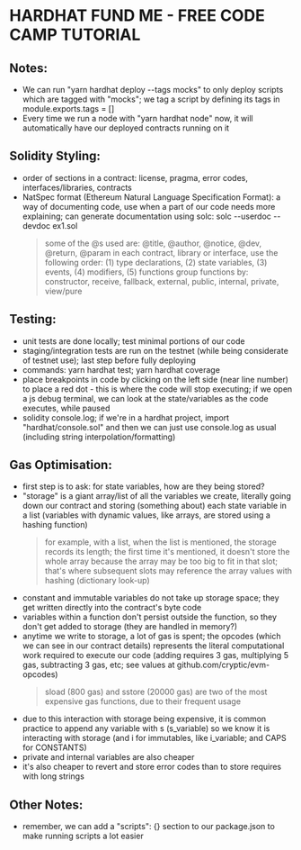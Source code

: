 # HARDHAT FUND ME - FREE CODE CAMP TUTORIAL

## Notes:
- We can run "yarn hardhat deploy --tags mocks" to only deploy scripts which are tagged with "mocks"; we tag a script by defining its tags in module.exports.tags = []
- Every time we run a node with "yarn hardhat node" now, it will automatically have our deployed contracts running on it

## Solidity Styling:
- order of sections in a contract: license, pragma, error codes, interfaces/libraries, contracts
- NatSpec format (Ethereum Natural Language Specification Format): a way of documenting code, use when a part of our code needs more explaining; can generate documentation using solc: solc --userdoc --devdoc ex1.sol
    > some of the @s used are: @title, @author, @notice, @dev, @return, @param
    > in each contract, library or interface, use the following order: (1) type declarations, (2) state variables, (3) events, (4) modifiers, (5) functions
    > group functions by: constructor, receive, fallback, external, public, internal, private, view/pure

## Testing:
- unit tests are done locally; test minimal portions of our code
- staging/integration tests are run on the testnet (while being considerate of testnet use); last step before fully deploying
- commands: yarn hardhat test; yarn hardhat coverage
- place breakpoints in code by clicking on the left side (near line number) to place a red dot - this is where the code will stop executing; if we open a js debug terminal, we can look at the state/variables as the code executes, while paused
- solidity console.log; if we're in a hardhat project, import "hardhat/console.sol" and then we can just use console.log as usual (including string interpolation/formatting)

## Gas Optimisation:
- first step is to ask: for state variables, how are they being stored?
- "storage" is a giant array/list of all the variables we create, literally going down our contract and storing (something about) each state variable in a list (variables with dynamic values, like arrays, are stored using a hashing function)
    > for example, with a list, when the list is mentioned, the storage records its length; the first time it's mentioned, it doesn't store the whole array because the array may be too big to fit in that slot; that's where subsequent slots may reference the array values with hashing (dictionary look-up)
- constant and immutable variables do not take up storage space; they get written directly into the contract's byte code
- variables within a function don't persist outside the function, so they don't get added to storage (they are handled in memory?)
- anytime we write to storage, a lot of gas is spent; the opcodes (which we can see in our contract details) represents the literal computational work required to execute our code (adding requires 3 gas, multiplying 5 gas, subtracting 3 gas, etc; see values at github.com/cryptic/evm-opcodes)
    > sload (800 gas) and sstore (20000 gas) are two of the most expensive gas functions, due to their frequent usage
- due to this interaction with storage being expensive, it is common practice to append any variable with s (s_variable) so we know it is interacting with storage (and i for immutables, like i_variable; and CAPS for CONSTANTS)
- private and internal variables are also cheaper
- it's also cheaper to revert and store error codes  than to store requires with long strings

## Other Notes:
- remember, we can add a "scripts": {} section to our package.json to make running scripts a lot easier
